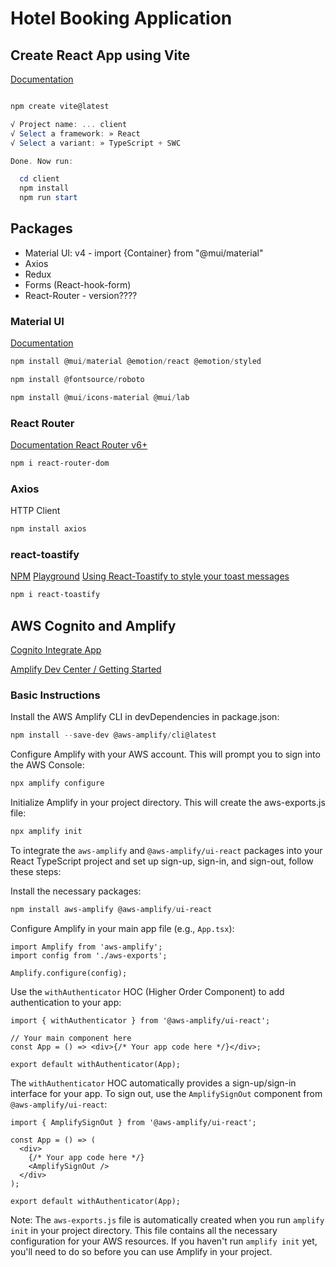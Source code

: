 # Hotel Booking Application

## Create React App using Vite

[Documentation](https://vitejs.dev/guide/)

```powershell

npm create vite@latest

√ Project name: ... client
√ Select a framework: » React
√ Select a variant: » TypeScript + SWC

Done. Now run:

  cd client
  npm install
  npm run start
```

## Packages

- Material UI: v4 - import {Container} from "@mui/material"
- Axios
- Redux
- Forms (React-hook-form)
- React-Router - version????

### Material UI

[Documentation](https://mui.com/material-ui/)

```powershell
npm install @mui/material @emotion/react @emotion/styled

npm install @fontsource/roboto

npm install @mui/icons-material @mui/lab

```

### React Router

[Documentation React Router v6+](https://reactrouter.com/en/main/start/overview)

```powershell
npm i react-router-dom
```

### Axios

HTTP Client

```powershell
npm install axios
```

### react-toastify

[NPM](https://www.npmjs.com/package/react-toastify)
[Playground](https://fkhadra.github.io/react-toastify/introduction/)
[Using React-Toastify to style your toast messages](https://blog.logrocket.com/using-react-toastify-style-toast-messages/)

```powershell
npm i react-toastify
```

## AWS Cognito and Amplify

[Cognito Integrate App](https://docs.aws.amazon.com/cognito/latest/developerguide/cognito-integrate-apps.html)

[Amplify Dev Center / Getting Started](https://ui.docs.amplify.aws/react/getting-started/installation)

### Basic Instructions

Install the AWS Amplify CLI in devDependencies in package.json:

```powershell
npm install --save-dev @aws-amplify/cli@latest
```

Configure Amplify with your AWS account. This will prompt you to sign into the AWS Console:

```powershell
npx amplify configure
```

Initialize Amplify in your project directory. This will create the aws-exports.js file:

```powershell
npx amplify init
```

To integrate the `aws-amplify` and `@aws-amplify/ui-react` packages into your React TypeScript project and set up sign-up, sign-in, and sign-out, follow these steps:

Install the necessary packages:

```powershell
npm install aws-amplify @aws-amplify/ui-react
```

Configure Amplify in your main app file (e.g., `App.tsx`):

```tsx
import Amplify from 'aws-amplify';
import config from './aws-exports';

Amplify.configure(config);
```

Use the `withAuthenticator` HOC (Higher Order Component) to add authentication to your app:

```tsx
import { withAuthenticator } from '@aws-amplify/ui-react';

// Your main component here
const App = () => <div>{/* Your app code here */}</div>;

export default withAuthenticator(App);
```

The `withAuthenticator` HOC automatically provides a sign-up/sign-in interface for your app. To sign out, use the `AmplifySignOut` component from `@aws-amplify/ui-react`:

```tsx
import { AmplifySignOut } from '@aws-amplify/ui-react';

const App = () => (
  <div>
    {/* Your app code here */}
    <AmplifySignOut />
  </div>
);

export default withAuthenticator(App);
```

Note: The `aws-exports.js` file is automatically created when you run `amplify init` in your project directory. This file contains all the necessary configuration for your AWS resources. If you haven't run `amplify init` yet, you'll need to do so before you can use Amplify in your project.

